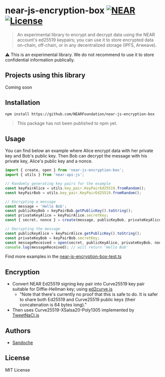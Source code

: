 # near-js-encryption-box [![NEAR](https://img.shields.io/badge/NEAR-%E2%8B%88-111111.svg)](https://near.org/) [![License](https://img.shields.io/badge/license-MIT-blue.svg)](LICENSE)

> An experimental library to encrypt and decrypt data using the NEAR account's ed25519 keypairs; you can use it to store encrypted data on-chain, off-chain, or in any decentralized storage (IPFS, Arweave).

⚠️ This is an experimental library. We do not recommend to use it to store confidential information publically.

## Projects using this library

Coming soon

## Installation

```bash
npm install https://github.com/NEARFoundation/near-js-encryption-box
```

> This package has not been published to npm yet.

## Usage

You can find below an example where Alice encrypt data with her private key and Bob's public key.
Then Bob can decrypt the message with his private key, Alice's public key and a nonce.

```js
import { create, open } from 'near-js-encryption-box';
import { utils } from 'near-api-js';

// Randomly generating key pairs for the example
const keyPairAlice = utils.key_pair.KeyPairEd25519.fromRandom();
const keyPairBob = utils.key_pair.KeyPairEd25519.fromRandom();

// Encrypting a message
const message = 'Hello Bob';
const publicKeyBob = keyPairBob.getPublicKey().toString();
const privateKeyAlice = keyPairAlice.secretKey;
const { secret, nonce } = create(message, publicKeyBob, privateKeyAlice); // you can also pass your own custom nonce as a 4th parameter

// Decrypting the message
const publicKeyAlice = keyPairAlice.getPublicKey().toString();
const privateKeyBob = keyPairBob.secretKey;
const messageReceived = open(secret, publicKeyAlice, privateKeyBob, nonce);
console.log(messageReceived); // will return 'Hello Bob'
```

Find more examples in the [near-js-encryption-box-test.ts](test/near-js-encryption-box.test.ts)

## Encryption

- Convert NEAR Ed25519 signing key pair into Curve25519 key pair suitable for Diffie-Hellman key; using [ed2curve.js](https://github.com/dchest/ed2curve-js)
  - "Note that there's currently no proof that this is safe to do. It is safer to share both Ed25519 and Curve25519 public keys (their concatenation is 64 bytes long)."
- Then uses Curve25519-XSalsa20-Poly1305 implemented by [TweetNaCl.js](https://tweetnacl.js.org)

## Authors

- [Sandoche](https://github.com/sandoche)

## License

MIT License
